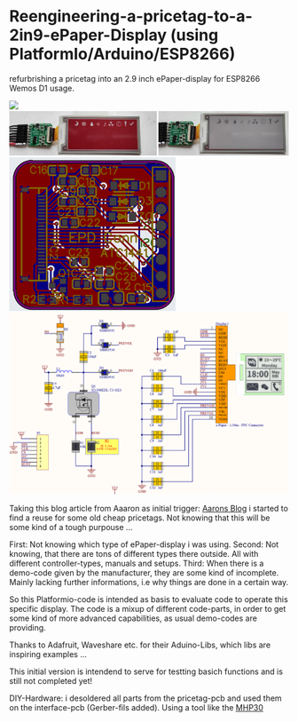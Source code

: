 # Reengineering-a-pricetag-to-a-2in9-ePaper-Display (using PlatformIo/Arduino/ESP8266)
refurbrishing a pricetag into an 2.9 inch ePaper-display for ESP8266 Wemos D1 usage. 

<img src="https://github.com/juergs/Reengineering-a-pricetag-to-a-2in9-ePaper-Display/blob/main/pics/epaper_2.9-overview.png" width="800"/>

<img src="https://github.com/juergs/Reengineering-a-pricetag-to-a-2in9-ePaper-Display/blob/main/pics/b-w-r.png" width="800"/>

<img src="https://github.com/juergs/Reengineering-a-pricetag-to-a-2in9-ePaper-Display/blob/main/pics/EPD_Conn_ACT1441.png" width="300"/>

<img src="https://github.com/juergs/Reengineering-a-pricetag-to-a-2in9-ePaper-Display/blob/main/pics/overview_epd_interface_schematic.png" width="800"/>

Taking this blog article from Aaaron as initial trigger: [Aarons Blog](http://atcnetz.blogspot.com/2019/02/ausgemusterete-elektronische-e-ink.html)
i started to find a reuse for some old cheap pricetags. Not knowing that this will be some kind of a tough purpouse ... 

First:  Not knowing which type of ePaper-display i was using. 
Second: Not knowing, that there are tons of different types there outside. All with different controller-types, manuals and setups.
Third:  When there is a demo-code given by the manufacturer, they are some kind of incomplete. Mainly lacking further informations, i.e why things are done in a certain way. 

So this Platformio-code is intended as basis to evaluate code to operate this specific display. 
The code is a mixup of different code-parts, in order to get some kind of more advanced capabilities, as usual demo-codes are providing. 

Thanks to Adafruit, Waveshare etc. for their Aduino-Libs, which libs are inspiring examples ...  

This initial version is intendend to serve for testting basich functions and is still not completed yet! 

DIY-Hardware: i desoldered all parts from the pricetag-pcb and used them on the interface-pcb (Gerber-fils added). Using a tool like the [MHP30]([https://de.aliexpress.com/item/1005001800667409.html?gatewayAdapt=glo2deu)

